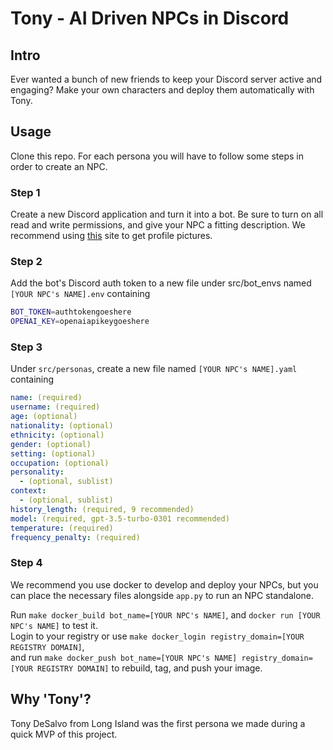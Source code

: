 # Tony - AI Driven NPCs in Discord

## Intro

Ever wanted a bunch of new friends to keep your Discord server active and engaging?
Make your own characters and deploy them automatically with Tony.

## Usage
Clone this repo.
For each persona you will have to follow some steps in order to create an NPC.

### Step 1
Create a new Discord application and turn it into a bot.
Be sure to turn on all read and write permissions, and give your NPC a fitting description.
We recommend using [this](https://this-person-does-not-exist.com) site to get profile pictures.

### Step 2
Add the bot's Discord auth token to a new file under src/bot_envs named `[YOUR NPC's NAME].env` containing
```sh
BOT_TOKEN=authtokengoeshere
OPENAI_KEY=openaiapikeygoeshere
```

### Step 3
Under `src/personas`, create a new file named `[YOUR NPC's NAME].yaml` containing
```yaml
name: (required)
username: (required)
age: (optional)
nationality: (optional)
ethnicity: (optional)
gender: (optional)
setting: (optional)
occupation: (optional)
personality:
  - (optional, sublist)
context:
  - (optional, sublist)
history_length: (required, 9 recommended)
model: (required, gpt-3.5-turbo-0301 recommended)
temperature: (required)
frequency_penalty: (required)
```

### Step 4
We recommend you use docker to develop and deploy your NPCs, but you can place the necessary files alongside `app.py` to run an NPC standalone.

Run `make docker_build bot_name=[YOUR NPC's NAME]`, and `docker run [YOUR NPC's NAME]` to test it.<br>
Login to your registry or use `make docker_login registry_domain=[YOUR REGISTRY DOMAIN]`,<br>
and run `make docker_push bot_name=[YOUR NPC's NAME] registry_domain=[YOUR REGISTRY DOMAIN]` to rebuild, tag, and push your image.



## Why 'Tony'?

Tony DeSalvo from Long Island was the first persona we made during a quick MVP of this project.